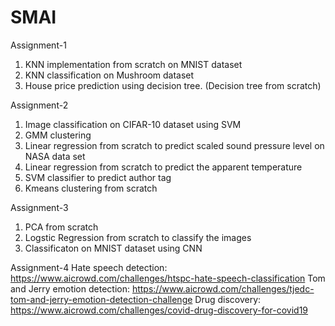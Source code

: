 # SMAI
Assignment-1
1. KNN implementation from scratch on MNIST dataset
2. KNN classification on Mushroom dataset
3. House price prediction using decision tree. (Decision tree from scratch)

Assignment-2
1. Image classification on CIFAR-10 dataset using SVM
2. GMM clustering
3. Linear regression from scratch to predict scaled sound pressure level on NASA data set
4. Linear regression from scratch to predict the apparent temperature
5. SVM classifier to predict author tag
6. Kmeans clustering from scratch

Assignment-3
1. PCA from scratch
2. Logstic Regression from scratch to classify the images
3. Classificaton on MNIST dataset using CNN

Assignment-4
Hate speech detection: https://www.aicrowd.com/challenges/htspc-hate-speech-classification
Tom and Jerry emotion detection: https://www.aicrowd.com/challenges/tjedc-tom-and-jerry-emotion-detection-challenge
Drug discovery: https://www.aicrowd.com/challenges/covid-drug-discovery-for-covid19
